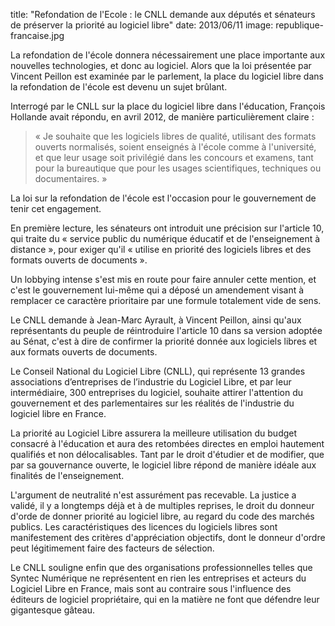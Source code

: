 title: "Refondation de l'Ecole : le CNLL demande aux députés et sénateurs de préserver la priorité au logiciel libre"
date: 2013/06/11
image: republique-francaise.jpg

La refondation de l'école donnera nécessairement une place importante aux nouvelles technologies, et donc au logiciel. Alors que la loi présentée par Vincent Peillon est examinée par le parlement, la place du logiciel libre dans la refondation de l'école est devenu un sujet brûlant.

Interrogé par le CNLL sur la place du logiciel libre dans l'éducation, François Hollande avait répondu, en avril 2012, de manière particulièrement claire :

> « Je souhaite que les logiciels libres de qualité, utilisant des formats ouverts normalisés, soient enseignés à l'école comme à l'université, et que leur usage soit privilégié dans les concours et examens, tant pour la bureautique que pour les usages scientifiques, techniques ou documentaires. »

La loi sur la refondation de l'école est l'occasion pour le gouvernement de tenir cet engagement.

En première lecture, les sénateurs ont introduit une précision sur l'article 10, qui traite du « service public du numérique éducatif et de l'enseignement à distance », pour exiger qu'il « utilise en priorité des logiciels libres et des formats ouverts de documents ».

Un lobbying intense s'est mis en route pour faire annuler cette mention, et c'est le gouvernement lui-même qui a déposé un amendement visant à remplacer ce caractère prioritaire par une formule totalement vide de sens.

Le CNLL demande à Jean-Marc Ayrault, à Vincent Peillon, ainsi qu'aux représentants du peuple de réintroduire l'article 10 dans sa version adoptée au Sénat, c'est à dire de confirmer la priorité donnée aux logiciels libres et aux formats ouverts de documents.

Le Conseil National du Logiciel Libre (CNLL), qui représente 13 grandes associations d’entreprises de l’industrie du Logiciel Libre, et par leur intermédiaire, 300 entreprises du logiciel, souhaite attirer l'attention du gouvernement et des parlementaires sur les réalités de l'industrie du logiciel libre en France.

La priorité au Logiciel Libre assurera la meilleure utilisation du budget consacré à l'éducation et aura des retombées directes en emploi hautement qualifiés et non délocalisables. Tant par le droit d'étudier et de modifier, que par sa gouvernance ouverte, le logiciel libre répond de manière idéale aux finalités de l'enseignement.

L'argument de neutralité n'est assurément pas recevable. La justice a validé, il y a longtemps déjà et à de multiples reprises, le droit du donneur d'orde de donner priorité au logiciel libre, au regard du code des marchés publics. Les caractéristiques des licences du logiciels libres sont manifestement des critères d'appréciation objectifs, dont le donneur d'ordre peut légitimement faire des facteurs de sélection.

Le CNLL souligne enfin que des organisations professionnelles telles que Syntec Numérique ne représentent en rien les entreprises et acteurs du Logiciel Libre en France, mais sont au contraire sous l'influence des éditeurs de logiciel propriétaire, qui en la matière ne font que défendre leur gigantesque gâteau.

